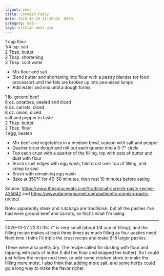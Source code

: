 ```yaml
---
layout: post
title: Cornish Pasty
date: 2020-10-25 11:42:04 -0500
category: main
tags: british meat pie
---
```

1 cup flour  
1/4 tsp. salt  
2 Tbsp. butter  
2 Tbsp. shortening  
3 Tbsp. cold water  

  * Mix flour and salt
  * Blend butter and shortening into flour with a pastry blender (or food processor) until the fats are broken up into pea-sized lumps
  * Add water and mix until a dough forms

1 lb. ground beef  
8 oz. potatoes, peeled and diced  
8 oz. carrots, diced  
8 oz. onion, diced  
salt and pepper to taste  
2 Tbsp. butter  
2 Tbsp. flour  
1 egg, beaten  

  * Mix beef and vegetables in a medium bowl, season with salt and pepper
  * Quarter crust dough and roll out each quarter into a 6-7" circle
  * Top each crust with a quarter of the filling, top with pats of butter and dust with flour
  * Brush crust edges with egg wash, fold crust over top of filling, and crimp to seal
  * Brush with remaining egg wash
  * Bake at 350°F for 40-50 minutes, then rest 10 minutes before eating

Source: https://www.thespruceeats.com/traditional-cornish-pasty-recipe-435042 and https://www.daringgourmet.com/authentic-cornish-pasty-recipe/  
  
Note: apparently steak and rutabaga are traditional, but all the pasties I've had were ground beef and carrots, so that's what I'm using.  

---

2020-10-27 22:07:35: 7" is very small (about 1/4 cup of filling), and the filling
recipe makes at least three times as much filling as four pasties need. Next time I
think I'll triple the crust recipe and make 6-8 larger pasties.

These were also pretty dry. The recipe called for dusting with flour and topping with
pats of butter (I did the flour and skipped the butter). So I could just follow the
recipe next time, or add some chicken stock to make the filling more moist. I also
think that adding more salt, and some herbs could go a long way to make the flavor
richer.
